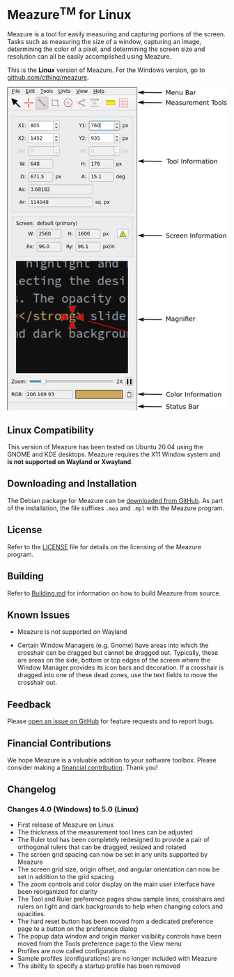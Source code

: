 # Meazure<sup>TM</sup> for Linux

Meazure is a tool for easily measuring and capturing portions of the screen. Tasks such as measuring the size of a window,
capturing an image, determining the color of a pixel, and determining the screen size and resolution can all be
easily accomplished using Meazure.

This is the **Linux** version of Meazure. For the Windows version, go to [github.com/cthing/meazure](https://github.com/cthing/meazure).

![Meazure screenshot](meazure/resources/external/help/images/MeazureLayout.png)

## Linux Compatibility

This version of Meazure has been tested on Ubuntu 20.04 using the GNOME and KDE desktops. Meazure requires the X11
Window system and **is not supported on Wayland or Xwayland**.

## Downloading and Installation

The Debian package for Meazure can be [downloaded from GitHub](https://github.com/cthing/meazure-linux/releases).
As part of the installation, the file suffixes `.mea` and `.mpl` with the Meazure program.

## License

Refer to the [LICENSE](LICENSE) file for details on the licensing of the Meazure program.

## Building

Refer to [Building.md](Building.md) for information on how to build Meazure from source.

## Known Issues

- Meazure is not supported on Wayland

- Certain Window Managers (e.g. Gnome) have areas into which the crosshair can be dragged but cannot be dragged out.
  Typically, these are areas on the side, bottom or top edges of the screen where the Window Manager provides its
  icon bars and decoration. If a crosshair is dragged into one of these dead zones, use the text fields to move the
  crosshair out.

## Feedback

Please [open an issue on GitHub](https://github.com/cthing/meazure-linux/issues) for feature requests and to report
bugs.

## Financial Contributions

We hope Meazure is a valuable addition to your software toolbox. Please consider
making a [financial contribution](https://github.com/sponsors/baron1405). Thank you!

## Changelog

### Changes 4.0 (Windows) to 5.0 (Linux)

- First release of Meazure on Linux
- The thickness of the measurement tool lines can be adjusted
- The Ruler tool has been completely redesigned to provide a pair of orthogonal rulers that can be dragged, resized
  and rotated
- The screen grid spacing can now be set in any units supported by Meazure
- The screen grid size, origin offset, and angular orientation can now be set in addition to the grid spacing
- The zoom controls and color display on the main user interface have been reorganized for clarity
- The Tool and Ruler preference pages show sample lines, crosshairs and rulers on light and dark backgrounds
  to help when changing colors and opacities.
- The hard reset button has been moved from a dedicated preference page to a button on the preference dialog
- The popup data window and origin marker visibility controls have been moved from the Tools preference page to
  the View menu
- Profiles are now called configurations
- Sample profiles (configurations) are no longer included with Meazure
- The ability to specify a startup profile has been removed
